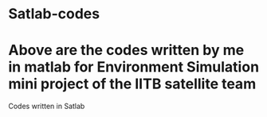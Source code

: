 # Satlab-codes
# Above are the codes written by me in matlab for Environment Simulation mini project of the IITB satellite team
Codes written in Satlab

